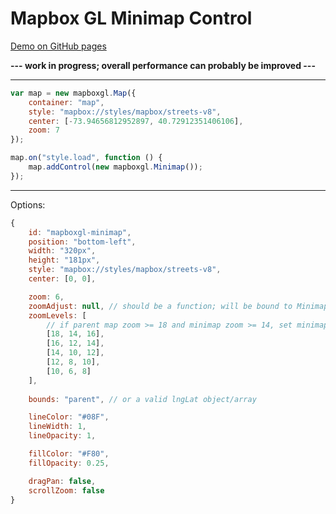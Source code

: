 # Mapbox GL Minimap Control

[Demo on GitHub pages](http://aesqe.github.io/mapboxgl-minimap/)

**--- work in progress; overall performance can probably be improved ---**

---

```javascript
var map = new mapboxgl.Map({
	container: "map",
	style: "mapbox://styles/mapbox/streets-v8",
	center: [-73.94656812952897, 40.72912351406106],
	zoom: 7
});

map.on("style.load", function () {
	map.addControl(new mapboxgl.Minimap());
});
```

---

Options:

```javascript
{
	id: "mapboxgl-minimap",
	position: "bottom-left",
	width: "320px",
	height: "181px",
	style: "mapbox://styles/mapbox/streets-v8",
	center: [0, 0],

	zoom: 6,
	zoomAdjust: null, // should be a function; will be bound to Minimap
	zoomLevels: [
		// if parent map zoom >= 18 and minimap zoom >= 14, set minimap zoom to 16
		[18, 14, 16],
		[16, 12, 14],
		[14, 10, 12],
		[12, 8, 10],
		[10, 6, 8]
	],
	
	bounds: "parent", // or a valid lngLat object/array

	lineColor: "#08F",
	lineWidth: 1,
	lineOpacity: 1,

	fillColor: "#F80",
	fillOpacity: 0.25,

	dragPan: false,
	scrollZoom: false
}
```
